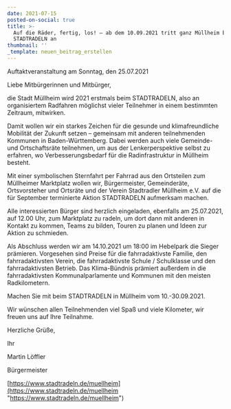 ```yaml
---
date: 2021-07-15
posted-on-social: true
title: >-
  Auf die Räder, fertig, los! – ab dem 10.09.2021 tritt ganz Müllheim beim
  STADTRADELN an
thumbnail: ''
_template: neuen_beitrag_erstellen
---
```


Auftaktveranstaltung am Sonntag, den 25.07.2021

Liebe Mitbürgerinnen und Mitbürger,

die Stadt Müllheim wird 2021 erstmals beim STADTRADELN, also an organisiertem Radfahren möglichst vieler Teilnehmer in einem bestimmten Zeitraum, mitwirken.

Damit wollen wir ein starkes Zeichen für die gesunde und klimafreundliche Mobilität der Zukunft setzen – gemeinsam mit anderen teilnehmenden Kommunen in Baden-Württemberg. Dabei werden auch viele Gemeinde- und Ortschaftsräte teilnehmen, um aus der Lenkerperspektive selbst zu erfahren, wo Verbesserungsbedarf für die Radinfrastruktur in Müllheim besteht.

Mit einer symbolischen Sternfahrt per Fahrrad aus den Ortsteilen zum Müllheimer Marktplatz wollen wir, Bürgermeister, Gemeinderäte, Ortsvorsteher und Ortsräte und der Verein Stadtradler Müllheim e.V. auf die für September terminierte Aktion STADTRADELN aufmerksam machen.

Alle interessierten Bürger sind herzlich eingeladen, ebenfalls am 25.07.2021, auf 12.00 Uhr, zum Marktplatz zu radeln, um dort dann mit anderen in Kontakt zu kommen, Teams zu bilden, Touren zu planen und Ideen zur Aktion zu schmieden.

Als Abschluss werden wir am 14.10.2021 um 18:00 im Hebelpark die Sieger prämieren. Vorgesehen sind Preise für die fahrradaktivste Familie, den fahrradaktivsten Verein, die fahrradaktivste Schule / Schulklasse und den fahrradaktivsten Betrieb. Das Klima-Bündnis prämiert außerdem in die fahrradaktivsten Kommunalparlamente und Kommunen mit den meisten Radkilometern.

Machen Sie mit beim STADTRADELN in Müllheim vom 10.-30.09.2021.

Wir wünschen allen Teilnehmenden viel Spaß und viele Kilometer, wir freuen uns auf Ihre Teilnahme.

Herzliche Grüße,

Ihr

Martin Löffler

Bürgermeister

[https://www.stadtradeln.de/muellheim](https://www.stadtradeln.de/muellheim "https://www.stadtradeln.de/muellheim")
